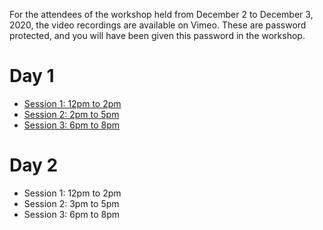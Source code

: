 For the attendees of the workshop held from December 2 to December 3, 2020, the video recordings are available on Vimeo.
These are password protected, and you will have been given this password in the workshop.

# Day 1

* [Session 1: 12pm to 2pm](https://vimeo.com/486407573)
* [Session 2: 2pm to 5pm](https://vimeo.com/486494503)
* [Session 3: 6pm to 8pm](https://vimeo.com/486573183)

# Day 2

* Session 1: 12pm to 2pm
* Session 2: 3pm to 5pm
* Session 3: 6pm to 8pm

